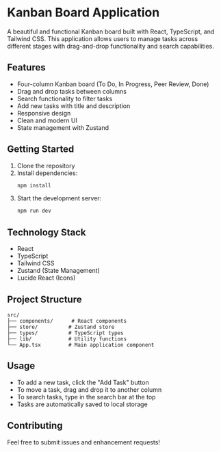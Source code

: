 # Kanban Board Application

A beautiful and functional Kanban board built with React, TypeScript, and Tailwind CSS. This application allows users to manage tasks across different stages with drag-and-drop functionality and search capabilities.

## Features

- Four-column Kanban board (To Do, In Progress, Peer Review, Done)
- Drag and drop tasks between columns
- Search functionality to filter tasks
- Add new tasks with title and description
- Responsive design
- Clean and modern UI
- State management with Zustand

## Getting Started

1. Clone the repository
2. Install dependencies:
   ```bash
   npm install
   ```
3. Start the development server:
   ```bash
   npm run dev
   ```

## Technology Stack

- React
- TypeScript
- Tailwind CSS
- Zustand (State Management)
- Lucide React (Icons)

## Project Structure

```
src/
├── components/      # React components
├── store/          # Zustand store
├── types/          # TypeScript types
├── lib/            # Utility functions
└── App.tsx         # Main application component
```

## Usage

- To add a new task, click the "Add Task" button
- To move a task, drag and drop it to another column
- To search tasks, type in the search bar at the top
- Tasks are automatically saved to local storage

## Contributing

Feel free to submit issues and enhancement requests!